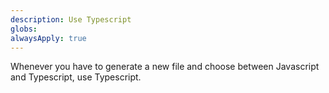 ```yaml
---
description: Use Typescript
globs: 
alwaysApply: true
---
```


Whenever you have to generate a new file and choose between Javascript and Typescript, use Typescript.
